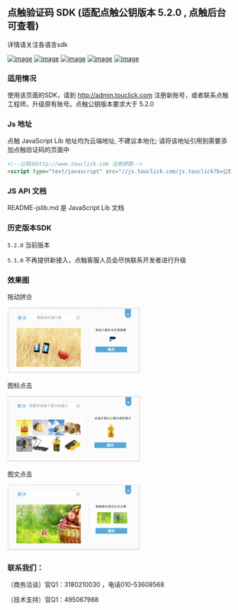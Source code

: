## 点触验证码 SDK (适配点触公钥版本 5.2.0 , 点触后台可查看)

详情请关注各语言sdk

[![image](https://raw.githubusercontent.com/zyayhj/captcha-demo/image/images/JAVA4.png)](https://github.com/touclick/captcha-demo/tree/master/java-sdk)
[![image](https://raw.githubusercontent.com/zyayhj/captcha-demo/image/images/PHP4.png)](https://github.com/touclick/captcha-demo/tree/master/php-sdk)
[![image](https://raw.githubusercontent.com/zyayhj/captcha-demo/image/images/python4.png)](https://github.com/touclick/captcha-demo/tree/master/python-sdk)
[![image](https://raw.githubusercontent.com/zyayhj/captcha-demo/image/images/GO4.png)](https://github.com/touclick/captcha-demo/tree/master/go-sdk)
[![image](https://raw.githubusercontent.com/zyayhj/captcha-demo/image/images/JS4.png)](https://github.com/touclick/captcha-demo/tree/master/nodejs-demo)

### 适用情况

使用该页面的SDK，请到 http://admin.touclick.com 注册新账号，或者联系点触工程师，升级原有账号。点触公钥版本要求大于 5.2.0

### Js 地址

点触 JavaScript Lib 地址均为云端地址, 不建议本地化; 请将该地址引用到需要添加点触验证码的页面中
```html
<!--公钥从http://www.touclick.com 注册获取-->
<script type="text/javascript" src="//js.touclick.com/js.touclick?b=公钥" ></script>
```
### JS API 文档
README-jslib.md 是 JavaScript Lib 文档 

### 历史版本SDK

`5.2.0` 当前版本

`5.1.0` 不再提供新接入，点触客服人员会尽快联系开发者进行升级


### 效果图

拖动拼合

![image](https://raw.githubusercontent.com/zyayhj/captcha-demo/image/images/drag-3.png)

图标点击

![image](https://raw.githubusercontent.com/zyayhj/captcha-demo/image/images/block-14.png)

图文点击

![image](https://raw.githubusercontent.com/zyayhj/captcha-demo/image/images/classical_13.png)


### 联系我们：
（商务洽谈）官Q1：3180210030 ，电话010-53608568

（技术支持）官Q1：495067988  
